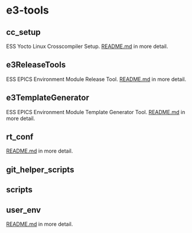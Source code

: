 e3-tools
===

## cc_setup
ESS Yocto Linux Crosscompiler Setup. [README.md](./cc_setup/README.md) in more detail.



## e3ReleaseTools
ESS EPICS Environment Module Release Tool. [README.md](./e3ReleaseTools/README.md) in more detail. 
  
## e3TemplateGenerator
ESS EPICS Environment Module Template Generator Tool. [README.md](./e3TemplateGenerator/README.md) in more detail. 

## rt_conf

[README.md](./rt_conf/README.md) in more detail. 

## git_helper_scripts

## scripts

## user_env

[README.md](./user_env/README.md) in more detail. 

